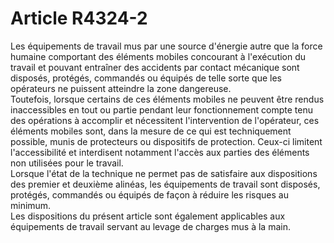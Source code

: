 # Article R4324-2

  
Les équipements de travail mus par une source d'énergie autre que la force humaine comportant des éléments mobiles concourant à l'exécution du travail et pouvant entraîner des accidents par contact mécanique sont disposés, protégés, commandés ou équipés de telle sorte que les opérateurs ne puissent atteindre la zone dangereuse.   
Toutefois, lorsque certains de ces éléments mobiles ne peuvent être rendus inaccessibles en tout ou partie pendant leur fonctionnement compte tenu des opérations à accomplir et nécessitent l'intervention de l'opérateur, ces éléments mobiles sont, dans la mesure de ce qui est techniquement possible, munis de protecteurs ou dispositifs de protection. Ceux-ci limitent l'accessibilité et interdisent notamment l'accès aux parties des éléments non utilisées pour le travail.   
Lorsque l'état de la technique ne permet pas de satisfaire aux dispositions des premier et deuxième alinéas, les équipements de travail sont disposés, protégés, commandés ou équipés de façon à réduire les risques au minimum.   
Les dispositions du présent article sont également applicables aux équipements de travail servant au levage de charges mus à la main.